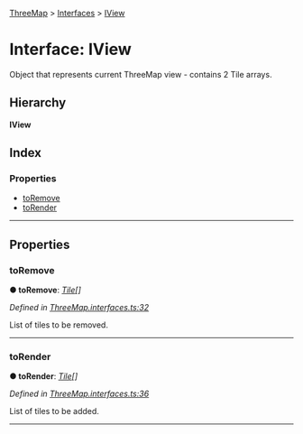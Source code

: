 [ThreeMap](../README.md) > [Interfaces](../modules/interfaces.md) > [IView](../interfaces/interfaces.iview.md)

# Interface: IView

Object that represents current ThreeMap view - contains 2 Tile arrays.

## Hierarchy

**IView**

## Index

### Properties

* [toRemove](interfaces.iview.md#toremove)
* [toRender](interfaces.iview.md#torender)

---

## Properties

<a id="toremove"></a>

###  toRemove

**● toRemove**: *[Tile](../classes/tile.tile-1.md)[]*

*Defined in [ThreeMap.interfaces.ts:32](https://github.com/areknawo/ThreeMap/blob/master/src/ThreeMap.interfaces.ts#L32)*

List of tiles to be removed.

___
<a id="torender"></a>

###  toRender

**● toRender**: *[Tile](../classes/tile.tile-1.md)[]*

*Defined in [ThreeMap.interfaces.ts:36](https://github.com/areknawo/ThreeMap/blob/master/src/ThreeMap.interfaces.ts#L36)*

List of tiles to be added.

___

